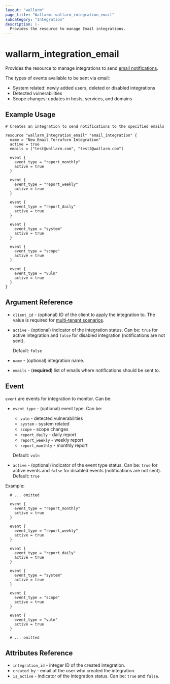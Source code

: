 ```yaml
---
layout: "wallarm"
page_title: "Wallarm: wallarm_integration_email"
subcategory: "Integration"
description: |-
  Provides the resource to manage Email integrations.
---
```


# wallarm_integration_email

Provides the resource to manage integrations to send [email notifications][1].

The types of events available to be sent via email:
- System related: newly added users, deleted or disabled integrations
- Detected vulnerabilities
- Scope changes: updates in hosts, services, and domains

## Example Usage

```hcl
# Creates an integration to send notifications to the specified emails

resource "wallarm_integration_email" "email_integration" {
  name = "New Email Terraform Integration"
  active = true
  emails = ["test@wallarm.com", "test2@wallarm.com"]
  
  event {
    event_type = "report_monthly"
    active = true
  }
  
  event {
    event_type = "report_weekly"
    active = true
  }

  event {
    event_type = "report_daily"
    active = true
  }

  event {
    event_type = "system"
    active = true
  }

  event {
    event_type = "scope"
    active = true
  }
  
  event {
    event_type = "vuln"
    active = true
  }
}
```


## Argument Reference

* `client_id` - (optional) ID of the client to apply the integration to. The value is required for [multi-tenant scenarios][2].
* `active` - (optional) indicator of the integration status. Can be: `true` for active integration and `false` for disabled integration (notifications are not sent).

  Default: `false`
* `name` - (optional) integration name.
* `emails` - (**required**) list of emails where notifications should be sent to.

## Event

`event` are events for integration to monitor. Can be:

* `event_type` - (optional) event type. Can be:
  - `vuln` - detected vulnerabilities
  - `system` - system related
  - `scope` - scope changes
  - `report_daily` - daily report
  - `report_weekly` - weekly report
  - `report_monthly` - monthly report

  Default: `vuln`
* `active` - (optional) indicator of the event type status. Can be: `true` for active events and `false` for disabled events (notifications are not sent). 
Default: `true`


Example:

```hcl
  # ... omitted

  event {
    event_type = "report_monthly"
    active = true
  }
  
  event {
    event_type = "report_weekly"
    active = true
  }

  event {
    event_type = "report_daily"
    active = true
  }

  event {
    event_type = "system"
    active = true
  }

  event {
    event_type = "scope"
    active = true
  }
  
  event {
    event_type = "vuln"
    active = true
  }

  # ... omitted
```

## Attributes Reference

* `integration_id` - integer ID of the created integration.
* `created_by` - email of the user who created the integration.
* `is_active` - indicator of the integration status. Can be: `true` and `false`.

[1]: https://docs.wallarm.com/user-guides/settings/integrations/email/
[2]: https://docs.wallarm.com/installation/multi-tenant/overview/

